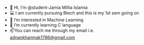 - 👋 Hi, I’m @student-Jamia Millia Islamia
- 💻 I am currently pursuing Btech and this is my 1st sem going on
- 👀 I’m interested in Machine Learning
- 🌱 I’m currently learning C language
- 📫You can reach me through my email i.e. adnankhanmak1786@gmail.com
